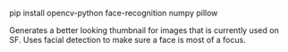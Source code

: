 pip install opencv-python face-recognition numpy pillow

Generates a better looking thumbnail for images that is currently used on SF. Uses facial detection to make sure a face is most of a focus.
